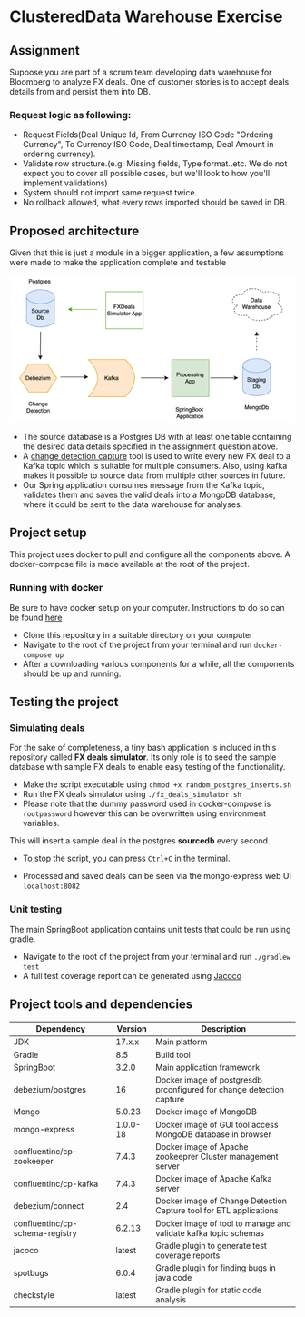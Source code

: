 # ClusteredData Warehouse Exercise

## Assignment 
Suppose you are part of a scrum team developing data warehouse for Bloomberg to analyze FX deals. One of customer stories is to accept deals details from and persist them into DB.

### Request logic as following:

- Request Fields(Deal Unique Id, From Currency ISO Code "Ordering Currency", To Currency ISO Code, Deal timestamp, Deal Amount in ordering currency).
- Validate row structure.(e.g: Missing fields, Type format..etc. We do not expect you to cover all possible cases, but we'll look to how you'll implement validations)
- System should not import same request twice.
- No rollback allowed, what every rows imported should be saved in DB.

## Proposed architecture

Given that this is just a module in a bigger application, a few assumptions were made to make the application complete and testable

![Architecture Diagram](img_1.png)

- The source database is a Postgres DB with at least one table containing the desired data details specified in the assignment question above. 
- A [change detection capture](https://debezium.io/) tool is used to write every new FX deal to a Kafka topic which is suitable for multiple consumers. Also, using kafka makes it possible to source data from multiple other sources in future.
- Our Spring application consumes message from the Kafka topic, validates them and saves the valid deals into a MongoDB database, where it could be sent to the data warehouse for analyses.

## Project setup

This project uses docker to pull and configure all the components above.
A docker-compose file is made available at the root of the project.

### Running with docker

Be sure to have docker setup on your computer. Instructions to do so can be found [here](https://docs.docker.com/get-docker/)

- Clone this repository in a suitable directory on your computer
- Navigate to the root of the project from your terminal and run `docker-compose up`
- After a downloading various components for a while, all the components should be up and running. 

## Testing the project

### Simulating deals

For the sake of completeness, a tiny bash application is included in this repository called **FX deals simulator**. Its only role is to seed the sample database with sample FX deals to enable easy testing of the functionality.

- Make the script executable using `chmod +x random_postgres_inserts.sh`
- Run the FX deals simulator using `./fx_deals_simulator.sh`
- Please note that the dummy password used in docker-compose is `rootpassword` however this can be overwritten using environment variables.

This will insert a sample deal in the postgres **sourcedb** every second. 

- To stop the script, you can press `Ctrl+C` in the terminal.

- Processed and saved deals can be seen via the mongo-express web UI `localhost:8082`

### Unit testing

The main SpringBoot application contains unit tests that could be run using gradle.

- Navigate to the root of the project from your terminal and run `./gradlew test` 
- A full test coverage report can be generated using [Jacoco](https://www.jacoco.org/jacoco/trunk/doc/index.html)

## Project tools and dependencies

| Dependency                      | Version  | Description                                                          |
|---------------------------------|----------|----------------------------------------------------------------------|
| JDK                             | 17.x.x   | Main platform                                                        |
| Gradle                          | 8.5      | Build tool                                                           |
| SpringBoot                      | 3.2.0    | Main application framework                                           |
| debezium/postgres               | 16       | Docker image of postgresdb prconfigured for change detection capture |
| Mongo                           | 5.0.23   | Docker image of MongoDB                                              |
| mongo-express                   | 1.0.0-18 | Docker image of GUI tool access MongoDB database in browser          |
| confluentinc/cp-zookeeper       | 7.4.3    | Docker image of Apache zookeeprer Cluster management server          |
| confluentinc/cp-kafka           | 7.4.3    | Docker image of Apache Kafka server                                  |
| debezium/connect                | 2.4      | Docker image of Change Detection Capture tool for ETL applications   |
| confluentinc/cp-schema-registry | 6.2.13   | Docker image of tool to manage and validate kafka topic schemas      |
| jacoco                          | latest   | Gradle plugin to generate test coverage reports                      |
| spotbugs                        | 6.0.4    | Gradle plugin for finding bugs in java code                          |
| checkstyle                      | latest   | Gradle plugin for static code analysis                               |
